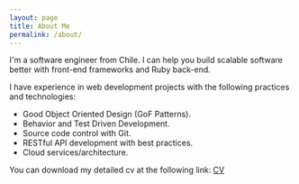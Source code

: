 ```yaml
---
layout: page
title: About Me
permalink: /about/
---
```


I'm a software engineer from Chile. I can help you build scalable software
better with front-end frameworks and Ruby back-end.

I have experience in web development projects with the following practices and technologies:

* Good Object Oriented Design (GoF Patterns).
* Behavior and Test Driven Development.
* Source code control with Git.
* RESTful API development with best practices.
* Cloud services/architecture.

You can download my detailed cv at the following link:
[CV](https://github.com/jekyll/minima)
